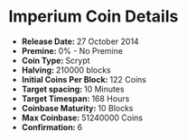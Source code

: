 <h1>Imperium Coin Details</h1>
<ul>
                    <li>
                        <strong>Release Date: </strong>27 October 2014
                    </li>
                    <li>
                        <strong>Premine: </strong>0% - No Premine
                    </li>
                    <li>
                        <strong>Coin Type: </strong>Scrypt
                    </li>
                    <li>
                        <strong>Halving: </strong>210000 blocks
                    </li>
                    <li>
                        <strong>Initial Coins Per Block: </strong>122 Coins
                    </li>
                    <li>
                        <strong>Target spacing: </strong>10 Minutes
                    </li>       
                    <li>
                        <strong>Target Timespan: </strong> 168 Hours
                    </li>
                    <li>
                        <strong>Coinbase Maturity: </strong>10 Blocks
                    </li>
                    <li>
                        <strong>Max Coinbase: </strong>51240000 Coins
                    </li>
                    <li>
                        <strong>Confirmation: </strong>6
                    </li>
                </ul>
